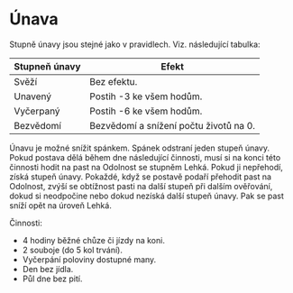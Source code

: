 # Únava

Stupně únavy jsou stejné jako v pravidlech. Viz. následující tabulka:

| Stupneň únavy | Efekt                                  |
|---------------|----------------------------------------|
| Svěží         | Bez efektu.                            |
| Unavený       | Postih -3 ke všem hodům.               |
| Vyčerpaný     | Postih -6 ke všem hodům.               |
| Bezvědomí     | Bezvědomí a snížení počtu životů na 0. |

Únavu je možné snížit spánkem. Spánek odstraní jeden stupeň únavy. Pokud postava dělá během dne následující činnosti, musí si na konci této činnosti hodit na past na Odolnost se stupněm Lehká. Pokud ji nepřehodí, získá stupeň únavy. Pokaždé, když se postavě podaří přehodit past na Odolnost, zvýší se obtížnost pasti na další stupeň při dalším ověřování, dokud si neodpočine nebo dokud nezíská další stupeň únavy. Pak se past sníží opět na úroveň Lehká.

Činnosti:

* 4 hodiny běžné chůze či jízdy na koni.
* 2 souboje (do 5 kol trvání).
* Vyčerpání poloviny dostupné many.
* Den bez jídla.
* Půl dne bez pití.
